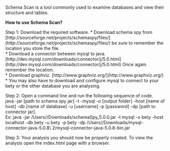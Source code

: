 Schema Scan is a tool commonly used to examine databases and view their structure and tables. 

<strong>How to use Schema Scan?</strong><br>
<p>
Step 1: Download the required software. 
* Download schema spy from [http://sourceforge.net/projects/schemaspy/files/](http://sourceforge.net/projects/schemaspy/files/) be sure to remember the location you store the file. <br>
* Download a connector between mysql to java. [http://dev.mysql.com/downloads/connector/j/5.0.html](http://dev.mysql.com/downloads/connector/j/5.0.html) Once again remember the location.<br>
* Download graphviz. [http://www.graphviz.org/](http://www.graphviz.org/)<br>
* You may also have to download and configure mysql to connect to your bety or the other database you are analysing.</p>
<p>Step 2: Open a command line and run the following sequence of code.<br>
java -jar [path to schema spy jar] -t -mysql -o [output folder] -host [name of host] -db [name of database] -u [username] -p [password] -dp [path to connector jar].<br>
Ex: 
java -jar /Users//Downloads/schemaSpy_5.0.0.jar  -t mysql -o bety -host localhost -db bety -u bety -p bety -dp /Users//Downloads/mysql-connector-java-5.0.8\ 2/mysql-connector-java-5.0.8-bin.jar <br></p>
Step 3: Your analysis you should now be properly created. To view the analysis open the index.html page with a browser. 

